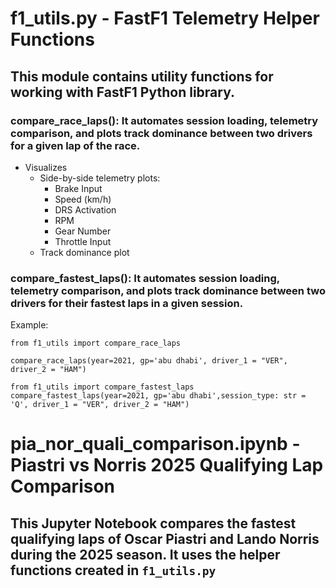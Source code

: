 # f1_utils.py - FastF1 Telemetry Helper Functions

## This module contains utility functions for working with FastF1 Python library.

### compare_race_laps(): It automates session loading, telemetry comparison, and plots track dominance between two drivers for a given lap of the race.
- Visualizes
  - Side-by-side telemetry plots:
    - Brake Input
    - Speed (km/h)
    - DRS Activation
    - RPM
    - Gear Number
    - Throttle Input
  - Track dominance plot
 
### compare_fastest_laps(): It automates session loading, telemetry comparison, and plots track dominance between two drivers for their fastest  laps in a given session.

Example:

```
from f1_utils import compare_race_laps

compare_race_laps(year=2021, gp='abu dhabi', driver_1 = "VER", driver_2 = "HAM")

from f1_utils import compare_fastest_laps
compare_fastest_laps(year=2021, gp='abu dhabi',session_type: str = 'Q', driver_1 = "VER", driver_2 = "HAM")
```

# pia_nor_quali_comparison.ipynb - Piastri vs Norris 2025 Qualifying Lap Comparison

## This Jupyter Notebook compares the fastest qualifying laps of Oscar Piastri and Lando Norris during the 2025 season. It uses the helper functions created in `f1_utils.py`
